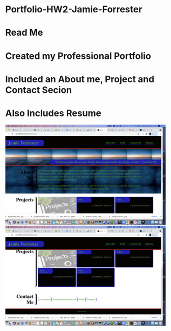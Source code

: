 # Portfolio-HW2-Jamie-Forrester
# Read Me
# Created my Professional Portfolio
# Included an About me, Project and Contact Secion
# Also Includes Resume 
![alt text](https://github.com/Forresterjamie01/Portfolio-HW2-Jamie-Forrester/blob/main/assets/images/Screen%20Shot%20of%20Web%20Page%202.png)
![alt text](https://github.com/Forresterjamie01/Portfolio-HW2-Jamie-Forrester/blob/main/assets/images/Screen%20Shot%20of%20Webpage.png)